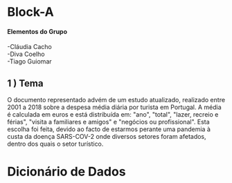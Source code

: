 # Block-A

#### Elementos do Grupo

  -Cláudia Cacho <br>
  -Diva Coelho <br>
  -Tiago Guiomar
  
  
## 1 ) Tema
  O documento representado advém de um estudo atualizado, realizado entre 2001 a 2018 sobre a despesa média diária por turista em Portugal. A média é calculada em euros e está distribuída em: "ano", "total", "lazer, recreio e férias", "visita a familiares e amigos" e  "negócios ou profissional". Esta escolha foi feita, devido ao facto de estarmos perante uma pandemia à custa da doença SARS-COV-2 onde diversos setores foram afetados, dentro dos quais o setor turístico.
  
# Dicionário de Dados

